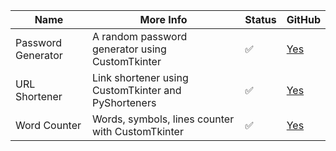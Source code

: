 | Name               | More Info                                           | Status | GitHub                                               |
| ------------------ | --------------------------------------------------- | ------ | ---------------------------------------------------- |
| Password Generator | A random password generator using CustomTkinter     | ✅     | [Yes](https://github.com/seesmof/password-generator) |
| URL Shortener      | Link shortener using CustomTkinter and PyShorteners | ✅     | [Yes](https://github.com/seesmof/url-shortener)      |
| Word Counter       | Words, symbols, lines counter with CustomTkinter    | ✅     | [Yes](https://github.com/seesmof/word-counter)       |
